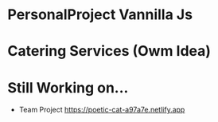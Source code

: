 # PersonalProject Vannilla Js
# Catering Services (Owm Idea)
# Still Working on...
* Team Project
https://poetic-cat-a97a7e.netlify.app
